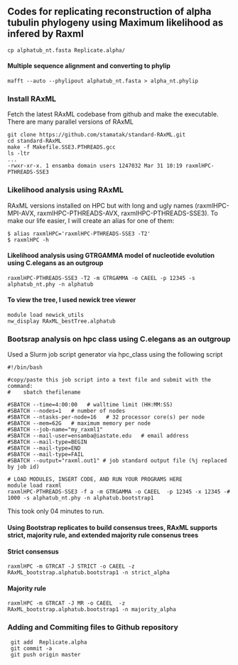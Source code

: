 ## Codes for replicating reconstruction of alpha tubulin phylogeny using Maximum likelihood as infered by Raxml
```
cp alphatub_nt.fasta Replicate.alpha/
```
#### Multiple sequence alignment and converting to phylip
```
mafft --auto --phylipout alphatub_nt.fasta > alpha_nt.phylip 
```
### Install RAxML
Fetch the latest RAxML codebase from github and make the executable. There are many parallel versions of RAxML
```
git clone https://github.com/stamatak/standard-RAxML.git
cd standard-RAxML
make -f Makefile.SSE3.PTHREADS.gcc
ls -ltr
...
-rwxr-xr-x. 1 ensamba domain users 1247032 Mar 31 10:19 raxmlHPC-PTHREADS-SSE3
```
### Likelihood analysis using RAxML
RAxML versions installed on HPC but with long and ugly names (raxmlHPC-MPI-AVX, raxmlHPC-PTHREADS-AVX, raxmlHPC-PTHREADS-SSE3). To make our life easier, I will create an alias for one of them:
```
$ alias raxmlHPC='raxmlHPC-PTHREADS-SSE3 -T2'
$ raxmlHPC -h
```
#### Likelihood analysis using GTRGAMMA model of nucleotide evolution using C.elegans as an outgroup
```
raxmlHPC-PTHREADS-SSE3 -T2 -m GTRGAMMA -o CAEEL -p 12345 -s alphatub_nt.phy -n alphatub
```
#### To view the tree, I used newick tree viewer
```
module load newick_utils
nw_display RAxML_bestTree.alphatub 
```

### Bootsrap analysis on hpc class using C.elegans as an outgroup
Used a Slurm job script generator via hpc_class using the following script
```
#!/bin/bash

#copy/paste this job script into a text file and submit with the command:
#    sbatch thefilename

#SBATCH --time=4:00:00   # walltime limit (HH:MM:SS)
#SBATCH --nodes=1   # number of nodes
#SBATCH --ntasks-per-node=16   # 32 processor core(s) per node 
#SBATCH --mem=62G   # maximum memory per node
#SBATCH --job-name="my_raxml1"
#SBATCH --mail-user=ensamba@iastate.edu   # email address
#SBATCH --mail-type=BEGIN
#SBATCH --mail-type=END
#SBATCH --mail-type=FAIL
#SBATCH --output="raxml.out1" # job standard output file (%j replaced by job id)

# LOAD MODULES, INSERT CODE, AND RUN YOUR PROGRAMS HERE
module load raxml
raxmlHPC-PTHREADS-SSE3 -f a -m GTRGAMMA -o CAEEL  -p 12345 -x 12345 -# 1000 -s alphatub_nt.phy -n alphatub.bootstrap1
```
This took only 04 minutes to run.

#### Using Bootstrap replicates to build consensus trees, RAxML supports strict, majority rule, and extended majority rule consenus trees
#### Strict consensus
```
raxmlHPC -m GTRCAT -J STRICT -o CAEEL -z RAxML_bootstrap.alphatub.bootstrap1 -n strict_alpha 
```
#### Majority rule
```
raxmlHPC -m GTRCAT -J MR -o CAEEL  -z RAxML_bootstrap.alphatub.bootstrap1 -n majority_alpha

```
### Adding and Commiting files to Github repository
```
 git add  Replicate.alpha
 git commit -a
 git push origin master
 ```
 


